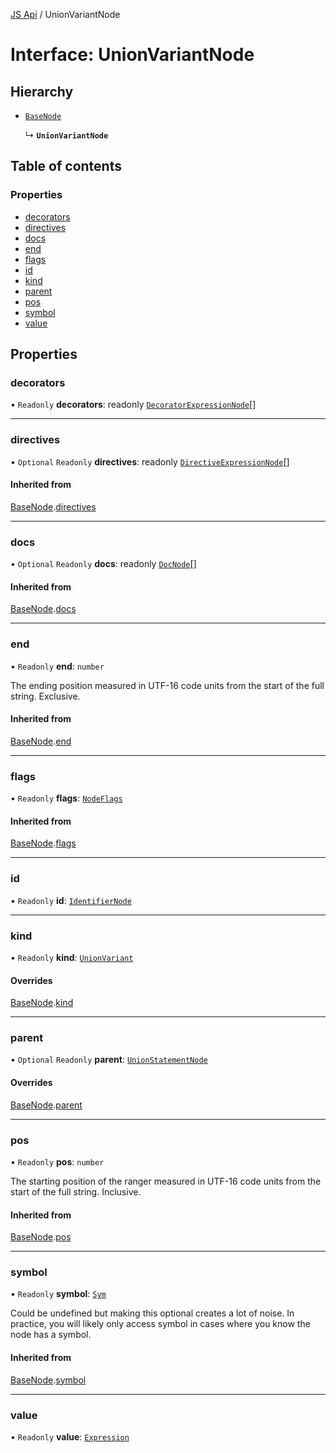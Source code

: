 [JS Api](../index.md) / UnionVariantNode

# Interface: UnionVariantNode

## Hierarchy

- [`BaseNode`](BaseNode.md)

  ↳ **`UnionVariantNode`**

## Table of contents

### Properties

- [decorators](UnionVariantNode.md#decorators)
- [directives](UnionVariantNode.md#directives)
- [docs](UnionVariantNode.md#docs)
- [end](UnionVariantNode.md#end)
- [flags](UnionVariantNode.md#flags)
- [id](UnionVariantNode.md#id)
- [kind](UnionVariantNode.md#kind)
- [parent](UnionVariantNode.md#parent)
- [pos](UnionVariantNode.md#pos)
- [symbol](UnionVariantNode.md#symbol)
- [value](UnionVariantNode.md#value)

## Properties

### decorators

• `Readonly` **decorators**: readonly [`DecoratorExpressionNode`](DecoratorExpressionNode.md)[]

___

### directives

• `Optional` `Readonly` **directives**: readonly [`DirectiveExpressionNode`](DirectiveExpressionNode.md)[]

#### Inherited from

[BaseNode](BaseNode.md).[directives](BaseNode.md#directives)

___

### docs

• `Optional` `Readonly` **docs**: readonly [`DocNode`](DocNode.md)[]

#### Inherited from

[BaseNode](BaseNode.md).[docs](BaseNode.md#docs)

___

### end

• `Readonly` **end**: `number`

The ending position measured in UTF-16 code units from the start of the
full string. Exclusive.

#### Inherited from

[BaseNode](BaseNode.md).[end](BaseNode.md#end)

___

### flags

• `Readonly` **flags**: [`NodeFlags`](../enums/NodeFlags.md)

#### Inherited from

[BaseNode](BaseNode.md).[flags](BaseNode.md#flags)

___

### id

• `Readonly` **id**: [`IdentifierNode`](IdentifierNode.md)

___

### kind

• `Readonly` **kind**: [`UnionVariant`](../enums/SyntaxKind.md#unionvariant)

#### Overrides

[BaseNode](BaseNode.md).[kind](BaseNode.md#kind)

___

### parent

• `Optional` `Readonly` **parent**: [`UnionStatementNode`](UnionStatementNode.md)

#### Overrides

[BaseNode](BaseNode.md).[parent](BaseNode.md#parent)

___

### pos

• `Readonly` **pos**: `number`

The starting position of the ranger measured in UTF-16 code units from the
start of the full string. Inclusive.

#### Inherited from

[BaseNode](BaseNode.md).[pos](BaseNode.md#pos)

___

### symbol

• `Readonly` **symbol**: [`Sym`](Sym.md)

Could be undefined but making this optional creates a lot of noise. In practice,
you will likely only access symbol in cases where you know the node has a symbol.

#### Inherited from

[BaseNode](BaseNode.md).[symbol](BaseNode.md#symbol)

___

### value

• `Readonly` **value**: [`Expression`](../index.md#expression)
